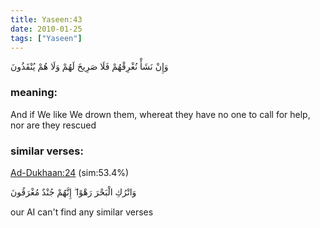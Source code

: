 ```yaml
---
title: Yaseen:43
date: 2010-01-25
tags: ["Yaseen"]
---
```

وَإِنْ نَشَأْ نُغْرِقْهُمْ فَلَا صَرِيخَ لَهُمْ وَلَا هُمْ يُنْقَذُونَ
### meaning: 
And if We like We drown them, whereat they have no one to call for help, nor are they rescued
### similar verses: 

[Ad-Dukhaan:24](/44/24) (sim:53.4%)

وَاتْرُكِ الْبَحْرَ رَهْوًا ۖ إِنَّهُمْ جُنْدٌ مُغْرَقُونَ

our AI can't find any similar verses



